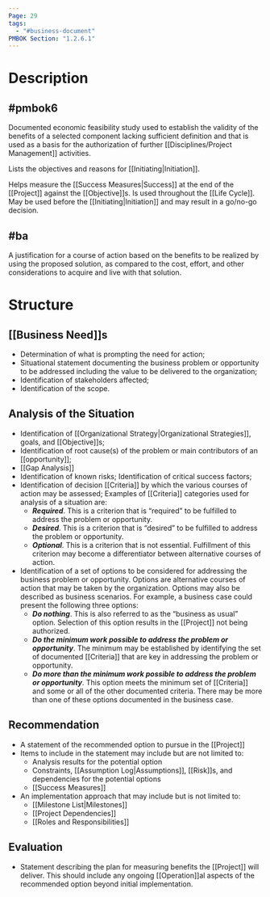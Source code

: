 ```yaml
---
Page: 29
tags:
  - "#business-document"
PMBOK Section: "1.2.6.1"
---
```

# Description
## #pmbok6 
Documented economic feasibility study used to establish the validity of the benefits of a selected component lacking sufficient definition and that is used as a basis for the authorization of further [[Disciplines/Project Management]] activities. 

Lists the objectives and reasons for [[Initiating|Initiation]].

Helps measure the [[Success Measures|Success]] at the end of the [[Project]] against the [[Objective]]s. Is used throughout the [[Life Cycle]]. May be used before the [[Initiating|Initiation]] and may result in a go/no-go decision.
## #ba 
A justification for a course of action based on the benefits to be realized by using the proposed solution, as compared to the cost, effort, and other considerations to acquire and live with that solution.
# Structure
## [[Business Need]]s
- Determination of what is prompting the need for action;
- Situational statement documenting the business problem or opportunity to be addressed including the value to be delivered to the organization;
- Identification of stakeholders affected;
- Identification of the scope.
## Analysis of the Situation
- Identification of [[Organizational Strategy|Organizational Strategies]], goals, and [[Objective]]s;
- Identification of root cause(s) of the problem or main contributors of an [[opportunity]];
- [[Gap Analysis]]
- Identification of known risks; Identification of critical success factors;
- Identification of decision [[Criteria]] by which the various courses of action may be assessed;
     Examples of [[Criteria]] categories used for analysis of a situation are:
	- ***Required***. This is a criterion that is “required” to be fulfilled to address the problem or opportunity.
	- ***Desired***. This is a criterion that is “desired” to be fulfilled to address the problem or opportunity.
	- ***Optional***. This is a criterion that is not essential. Fulfillment of this criterion may become a differentiator between alternative courses of action.
- Identification of a set of options to be considered for addressing the business problem or opportunity. Options are alternative courses of action that may be taken by the organization. Options may also be described as business scenarios. For example, a business case could present the following three options:
	- ***Do nothing***. This is also referred to as the “business as usual” option. Selection of this option results in the [[Project]] not being authorized.
	- ***Do the minimum work possible to address the problem or opportunity***. The minimum may be established by identifying the set of documented [[Criteria]] that are key in addressing the problem or opportunity.
	- ***Do more than the minimum work possible to address the problem or opportunity***. This option meets the minimum set of [[Criteria]] and some or all of the other documented criteria. There may be more than one of these options documented in the business case.
## Recommendation
- A statement of the recommended option to pursue in the [[Project]]
- Items to include in the statement may include but are not limited to:
	- Analysis results for the potential option
	- Constraints, [[Assumption Log|Assumptions]], [[Risk]]s, and dependencies for the potential options
	- [[Success Measures]]
- An implementation approach that may include but is not limited to:
	- [[Milestone List|Milestones]]
	- [[Project Dependencies]]
	- [[Roles and Responsibilities]]
## Evaluation
- Statement describing the plan for measuring benefits the [[Project]] will deliver. This should include any ongoing [[Operation]]al aspects of the recommended option beyond initial implementation.